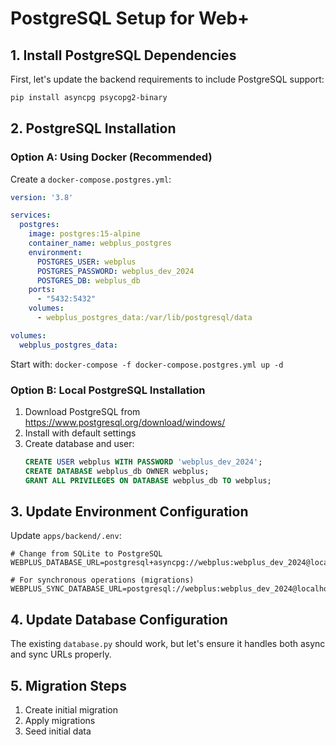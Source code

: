 # PostgreSQL Setup for Web+

## 1. Install PostgreSQL Dependencies

First, let's update the backend requirements to include PostgreSQL support:

```bash
pip install asyncpg psycopg2-binary
```

## 2. PostgreSQL Installation

### Option A: Using Docker (Recommended)
Create a `docker-compose.postgres.yml`:

```yaml
version: '3.8'

services:
  postgres:
    image: postgres:15-alpine
    container_name: webplus_postgres
    environment:
      POSTGRES_USER: webplus
      POSTGRES_PASSWORD: webplus_dev_2024
      POSTGRES_DB: webplus_db
    ports:
      - "5432:5432"
    volumes:
      - webplus_postgres_data:/var/lib/postgresql/data

volumes:
  webplus_postgres_data:
```

Start with: `docker-compose -f docker-compose.postgres.yml up -d`

### Option B: Local PostgreSQL Installation
1. Download PostgreSQL from https://www.postgresql.org/download/windows/
2. Install with default settings
3. Create database and user:
   ```sql
   CREATE USER webplus WITH PASSWORD 'webplus_dev_2024';
   CREATE DATABASE webplus_db OWNER webplus;
   GRANT ALL PRIVILEGES ON DATABASE webplus_db TO webplus;
   ```

## 3. Update Environment Configuration

Update `apps/backend/.env`:

```env
# Change from SQLite to PostgreSQL
WEBPLUS_DATABASE_URL=postgresql+asyncpg://webplus:webplus_dev_2024@localhost:5432/webplus_db

# For synchronous operations (migrations)
WEBPLUS_SYNC_DATABASE_URL=postgresql://webplus:webplus_dev_2024@localhost:5432/webplus_db
```

## 4. Update Database Configuration

The existing `database.py` should work, but let's ensure it handles both async and sync URLs properly.

## 5. Migration Steps

1. Create initial migration
2. Apply migrations
3. Seed initial data
